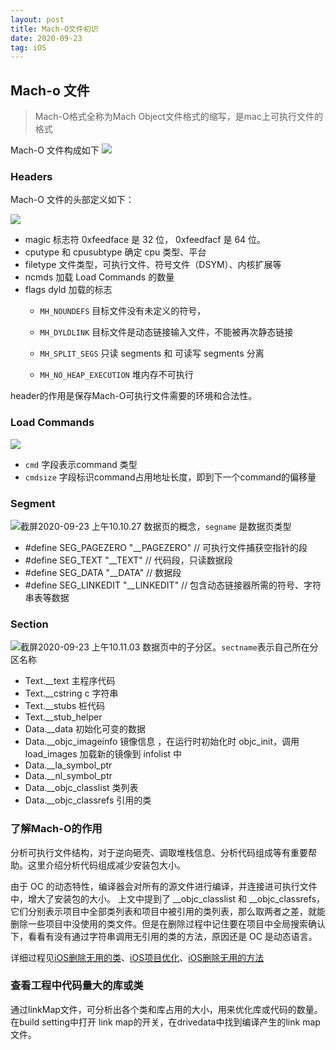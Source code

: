 ```yaml
---
layout: post
title: Mach-O文件初识
date: 2020-09-23
tag: iOS
---
```


## Mach-o 文件

>  Mach-O格式全称为Mach Object文件格式的缩写，是mac上可执行文件的格式

Mach-O 文件构成如下
![](http://image.smartjames.cn/mweb/20200922/16007690041824.png)

### Headers
Mach-O 文件的头部定义如下：


![](http://image.smartjames.cn/mweb/20200922/16007696930694.png)

- magic 标志符 0xfeedface 是 32 位， 0xfeedfacf 是 64 位。
- cputype 和 cpusubtype 确定 cpu 类型、平台
- filetype 文件类型，可执行文件、符号文件（DSYM）、内核扩展等
- ncmds 加载 Load Commands 的数量
- flags dyld 加载的标志
    - `MH_NOUNDEFS` 目标文件没有未定义的符号，
    - `MH_DYLDLINK` 目标文件是动态链接输入文件，不能被再次静态链接

    - `MH_SPLIT_SEGS` 只读 segments 和 可读写 segments 分离
    - `MH_NO_HEAP_EXECUTION` 堆内存不可执行

header的作用是保存Mach-O可执行文件需要的环境和合法性。

### Load Commands
![](http://image.smartjames.cn/mweb/20200922/16007699427007.png)
- `cmd` 字段表示command 类型
- `cmdsize` 字段标识command占用地址长度，即到下一个command的偏移量

### Segment
![截屏2020-09-23 上午10.10.27](http://image.smartjames.cn/mweb/20200923/16008271150398.png)
数据页的概念，`segname` 是数据页类型
- #define SEG_PAGEZERO "__PAGEZERO" // 可执行文件捕获空指针的段
- #define SEG_TEXT "__TEXT" // 代码段，只读数据段
- #define SEG_DATA "__DATA" // 数据段
- #define SEG_LINKEDIT "__LINKEDIT" // 包含动态链接器所需的符号、字符串表等数据


### Section
![截屏2020-09-23 上午10.11.03](http://image.smartjames.cn/mweb/20200923/16008271101120.png)
数据页中的子分区。`sectname`表示自己所在分区名称
- Text.__text 主程序代码
- Text.__cstring c 字符串
- Text.__stubs 桩代码
- Text.__stub_helper
- Data.__data 初始化可变的数据
- Data.__objc_imageinfo 镜像信息 ，在运行时初始化时 objc_init，调用 load_images 加载新的镜像到 infolist 中
- Data.__la_symbol_ptr
- Data.__nl_symbol_ptr
- Data.__objc_classlist 类列表
- Data.__objc_classrefs 引用的类

### 了解Mach-O的作用
分析可执行文件结构，对于逆向砸壳、调取堆栈信息、分析代码组成等有重要帮助。这里介绍分析代码组成减少安装包大小。

由于 OC 的动态特性，编译器会对所有的源文件进行编译，并连接进可执行文件中，增大了安装包的大小。
上文中提到了 __objc_classlist 和 __objc_classrefs，它们分别表示项目中全部类列表和项目中被引用的类列表，那么取两者之差，就能删除一些项目中没使用的类文件。但是在删除过程中记住要在项目中全局搜索确认下，看看有没有通过字符串调用无引用的类的方法，原因还是 OC 是动态语言。

详细过程见[iOS删除无用的类](https://juejin.im/post/6844903921169727496)、[iOS项目优化](https://xiaolit.com/posts/ed92dfd0/index.html)、[iOS删除无用的方法](https://juejin.im/post/6844903925309505550)

### 查看工程中代码量大的库或类
通过linkMap文件，可分析出各个类和库占用的大小，用来优化库或代码的数量。
在build setting中打开 link map的开关，在drivedata中找到编译产生的link map文件。

